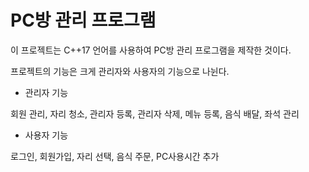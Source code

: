 # PC방 관리 프로그램

이 프로젝트는 C++17 언어를 사용하여 PC방 관리 프로그램을 제작한 것이다.

프로젝트의 기능은 크게 관리자와 사용자의 기능으로 나뉜다.


- 관리자 기능

회원 관리, 자리 청소, 관리자 등록, 관리자 삭제, 메뉴 등록, 음식 배달, 좌석 관리

- 사용자 기능

로그인, 회원가입, 자리 선택, 음식 주문, PC사용시간 추가
